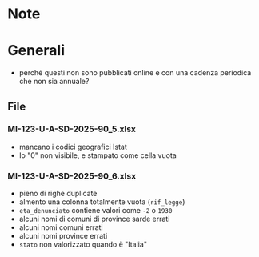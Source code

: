 # Note

# Generali

- perché questi non sono pubblicati online e con una cadenza periodica che non sia annuale?

## File

### MI-123-U-A-SD-2025-90_5.xlsx

- mancano i codici geografici Istat
- lo "0" non visibile, e stampato come cella vuota

### MI-123-U-A-SD-2025-90_6.xlsx

- pieno di righe duplicate
- almento una colonna totalmente vuota (`rif_legge`)
- `eta_denunciato` contiene valori come `-2` o `1930`
- alcuni nomi di comuni di province sarde errati
- alcuni nomi comuni errati
- alcuni nomi province errati
- `stato` non valorizzato quando è "Italia"
